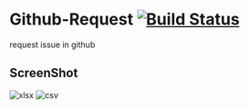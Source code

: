 # Github-Request [![Build Status](https://travis-ci.org/kamontat/Github-Request.svg?branch=master)](https://travis-ci.org/kamontat/Github-Request)
request issue in github

## ScreenShot
![xlsx](https://github.com/kamontat/Github-Request/blob/master/src/main/resources/picture/xlsxFile.png)
![csv](https://github.com/kamontat/Github-Request/blob/master/src/main/resources/picture/csvFile.png)
